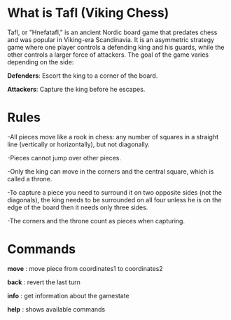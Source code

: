 # What is Tafl (Viking Chess)
Tafl, or "Hnefatafl," is an ancient Nordic board game that predates chess and was popular in Viking-era Scandinavia. It is an asymmetric strategy game where one player controls a defending king and his guards, while the other controls a larger force of attackers. The goal of the game varies depending on the side:

**Defenders**: Escort the king to a corner of the board.

**Attackers**: Capture the king before he escapes.

# Rules

-All pieces move like a rook in chess: any number of squares in a straight line (vertically or horizontally), but not diagonally.

-Pieces cannot jump over other pieces.

-Only the king can move in the corners and the central square, which is called a throne.

-To capture a piece you need to surround it on two opposite sides (not the diagonals), the king needs to be surrounded on all four unless he is on the edge of the board then it needs only three sides.

-The corners and the throne count as pieces when capturing.

# Commands
**move** <coordinates1> <coordinates2> : move piece from coordinates1 to coordinates2

**back** : revert the last turn

**info** : get information about the gamestate

**help** : shows available commands
